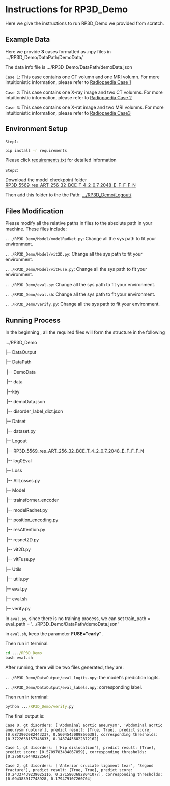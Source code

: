 # Instructions for RP3D_Demo

Here we give the instructions to run RP3D_Demo we provided from scratch.



## Example Data

Here we provide **3** cases formatted as .npy files in .../RP3D_Demo/DataPath/DemoData/

The data info file is .../RP3D_Demo/DataPath/demoData.json

`Case 1`: This case contains one CT volumn and one MRI volumn. For more intuitionistic information, please refer to [Radiopaedia Case 1](https://radiopaedia.org//cases/perforated-saccular-abdominal-aortic-aneurysm-1?lang=us)

`Case 2`: This case contains one X-ray image and two CT volumns. For more intuitionistic information, please refer to [Radiopaedia Case 2](https://radiopaedia.org//cases/perforated-saccular-abdominal-aortic-aneurysm-1?lang=us)

`Case 3`: This case contains one X-rat image and two MRI volumns. For more intuitionistic information, please refer to [Radiopaedia Case3](https://radiopaedia.org//cases/segond-fracture-5?lang=us)



## Environment Setup

`Step1`: 

```cmd
pip install -r requirements
```

Please click [requirements.txt](https://github.com/qiaoyu-zheng/RP3D-Diag/blob/main/requirements.txt ) for detailed information

`Step2`:

Download the model checkpoint folder [RP3D_5569_res_ART_256_32_BCE_T_4_2_0.7_2048_E_F_F_F_N](https://huggingface.co/QiaoyuZheng/RP3D-DiagModel)

Then add this folder to the the Path: [.../RP3D_Demo/Logout/](https://github.com/qiaoyu-zheng/RP3D-Diag/tree/main/RP3D_Demo/Logout)



## Files Modification

Please modify all the relative paths in files to the absolute path in your machine. These files include:

`.../RP3D_Demo/Model/modelRadNet.py`: Change all the sys path to fit your environment.

`.../RP3D_Demo/Model/vit2D.py`: Change all the sys path to fit your environment.

`.../RP3D_Demo/Model/vitFuse.py`: Change all the sys path to fit your environment.

`.../RP3D_Demo/eval.py`: Change all the sys path to fit your environment.

`.../RP3D_Demo/eval.sh`: Change all the sys path to fit your environment.

`.../RP3D_Demo/verify.py`: Change all the sys path to fit your environment.



## Running Process

In the beginning , all the required files will form the structure in the following

.../RP3D_Demo

|-- DataOutput

|-- DataPath

​     |-- DemoData

​          |-- data

​	  |--key

​     |-- demoData.json

​     |-- disorder_label_dict.json

|-- Datset

​     |-- dataset.py

|-- Logout

​     |-- RP3D_5569_res_ART_256_32_BCE_T_4_2_0.7_2048_E_F_F_F_N

​     |-- log0Eval

|-- Loss

​     |-- AllLosses.py

|-- Model

​     |-- trainsformer_encoder

​     |-- modelRadnet.py

​     |-- position_encoding.py

​     |-- resAttention.py

​     |-- resnet2D.py

​     |-- vit2D.py

​     |-- vitFuse.py

|-- Utils

​     |-- utils.py

|-- eval.py

|-- eval.sh

|-- verify.py



In `eval.py`, since there is no training process, we can set train_path = eval_path = '.../RP3D_Demo/DataPath/demoData.json'

in `eval.sh`, keep the parameter **FUSE="early"**.

Then run in terminal:

```cmd
cd .../RP3D_Demo
bash eval.sh
```

After running, there will be two files generated, they are:

`.../RP3D_Demo/DataOutput/eval_logits.npy`: the model's prediction logits.

`.../RP3D_Demo/DataOutput/eval_labels.npy`: corresponding label.

Then run in terminal:

```cmd
python .../RP3D_Demo/verify.py
```

The final output is:

```
Case 0, gt disorders: ['Abdominal aortic aneurysm', 'Abdominal aortic aneurysm rupture'], predict result: [True, True], predict score: [0.6873902082443237, 0.5604543089866638], corresponding thresholds: [0.3722658157348633, 0.14874456822872162]

Case 1, gt disorders: ['Hip dislocation'], predict result: [True], predict score: [0.5709783434867859], corresponding thresholds: [0.2768756449222564]

Case 2, gt disorders: ['Anterior cruciate ligament tear', 'Segond fracture'], predict result: [True, True], predict score: [0.24337439239025116, 0.27158036828041077], corresponding thresholds: [0.094383917748928, 0.179479107260704]
```





